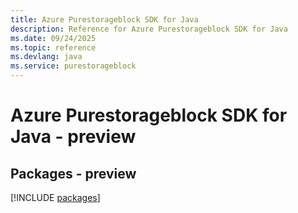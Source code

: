 ```yaml
---
title: Azure Purestorageblock SDK for Java
description: Reference for Azure Purestorageblock SDK for Java
ms.date: 09/24/2025
ms.topic: reference
ms.devlang: java
ms.service: purestorageblock
---
```

# Azure Purestorageblock SDK for Java - preview
## Packages - preview
[!INCLUDE [packages](purestorageblock-index.md)]